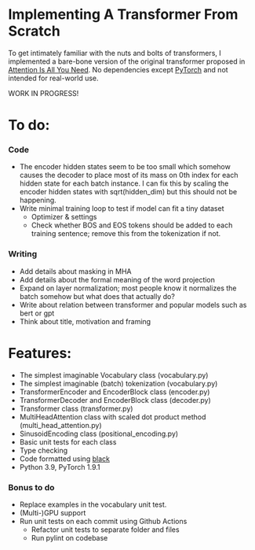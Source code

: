 
# Implementing A Transformer From Scratch
To get intimately familiar with the nuts and bolts of transformers, I implemented a bare-bone version of the original transformer 
proposed in [Attention Is All You Need](https://arxiv.org/abs/1706.03762). No dependencies except [PyTorch](https://pytorch.org/get-started/locally/) and not intended for real-world use.

WORK IN PROGRESS!

# To do:
### Code
- The encoder hidden states seem to be too small which somehow causes the decoder to place most of its mass on 0th index for each hidden state for each batch instance. I can fix this by scaling the encoder hidden states with sqrt(hidden_dim) but this should not be happening.
- Write minimal training loop to test if model can fit a tiny dataset
  - Optimizer & settings
  - Check whether BOS and EOS tokens should be added to each training sentence; remove this from the tokenization if not.

### Writing
- Add details about masking in MHA
- Add details about the formal meaning of the word projection
- Expand on layer normalization; most people know it normalizes the batch somehow but what does that actually do?
- Write about relation between transformer and popular models such as bert or gpt
- Think about title, motivation and framing

# Features:
- The simplest imaginable Vocabulary class (vocabulary.py)
- The simplest imaginable (batch) tokenization (vocabulary.py)
- TransformerEncoder and EncoderBlock class (encoder.py)
- TransformerDecoder and EncoderBlock class (decoder.py)
- Transformer class (transformer.py)
- MultiHeadAttention class with scaled dot product method (multi_head_attention.py)
- SinusoidEncoding class (positional_encoding.py)
- Basic unit tests for each class
- Type checking
- Code formatted using [black](https://github.com/psf/black)
- Python 3.9, PyTorch 1.9.1

### Bonus to do
- Replace examples in the vocabulary unit test.
- (Multi-)GPU support
- Run unit tests on each commit using Github Actions 
  - Refactor unit tests to separate folder and files
  - Run pylint on codebase